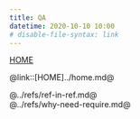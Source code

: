 ```yaml
---
title: QA
datetime: 2020-10-10 10:00
# disable-file-syntax: link
---
```


[HOME](../home.md)


@link::[HOME]../home.md@
  
@../refs/ref-in-ref.md@     
@../refs/why-need-require.md@